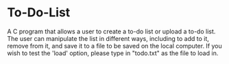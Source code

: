 # To-Do-List
A C program that allows a user to create a to-do list or upload a to-do list.  The user can manipulate the list in different ways, including to add to it, remove from it, and save it to a file to be saved on the local computer.  If you wish to test the 'load' option, please type in "todo.txt" as the file to load in.
